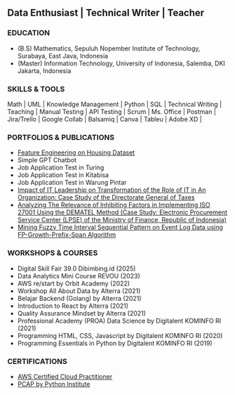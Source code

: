 ## Data Enthusiast | Technical Writer | Teacher 


### EDUCATION
- (B.S) Mathematics, Sepuluh Nopember Institute of Technology, Surabaya, East Java, Indonesia
- (Master) Information Technology, University of Indonesia, Salemba, DKI Jakarta, Indonesia

### SKILLS & TOOLS
Math | UML | Knowledge Management | Python | SQL | Technical Writing | Teaching | Manual Testing | API Testing | Scrum | 
Ms. Office | Postman | Jira/Trello | Google Collab | Balsamiq | Canva | Tableu | Adobe XD |      

### PORTFOLIOS & PUBLICATIONS
- [Feature Engineering on Housing Dataset](https://medium.com/@m.sidratul.muntaha92/feature-engineering-on-housing-dataset-0d2ba7807d79)
- Simple GPT Chatbot
- Job Application Test in Turing
- Job Application Test in Kitabisa
- Job Application Test in Warung Pintar
- [Impact of IT Leadership on Transformation of the Role of IT in An Organization: Case Study of the Directorate General of Taxes](https://ieeexplore.ieee.org/document/8843772)
- [Analyzing The Relevance of Inhibiting Factors in Implementing ISO 27001 Using the DEMATEL Method (Case Study: Electronic Procurement Service Center (LPSE) of the Ministry of Finance, Republic of Indonesia)](https://ieeexplore.ieee.org/document/9161084)
- [Mining Fuzzy Time Interval Sequential Pattern on Event Log Data using FP-Growth-Prefix-Span Algorithm](https://pubs.aip.org/aip/acp/article-abstract/1746/1/020065/1020399/Mining-fuzzy-time-interval-sequential-pattern-on?redirectedFrom=PDF)

### WORKSHOPS & COURSES
- Digital Skill Fair 39.0 Dibimbing.id (2025)
- Data Analytics Mini Course REVOU (2023)
- AWS re/start by Orbit Academy (2022)
- Workshop All About Data by Alterra (2021)
- Belajar Backend (Golang) by Alterra (2021)
- Introduction to React by Alterra (2021)
- Quality Assurance Mindset by Alterra (2021)
- Professional Academy (PROA) Data Science by Digitalent KOMINFO RI (2021)
- Programming HTML, CSS, Javascript by Digitalent KOMINFO RI (2020)
- Programming Essentials in Python by Digitalent KOMINFO RI (2019)

### CERTIFICATIONS
- [AWS Certified Cloud Practitioner](https://www.credly.com/badges/d8f76ded-f292-4485-9b6c-cefe55e37df1/linked_in_profile)
- [PCAP by Python Institute](https://www.credly.com/badges/d88d9d0c-f42d-4feb-8694-38e893f1e948/linked_in_profile)
